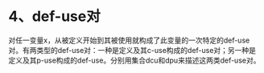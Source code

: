 # 4、def-use对


对任一变量x，从被定义开始到其被使用就构成了此变量的一次特定的def-use对。有两类型的def-use对：一种是定义及其c-use构成的def-use对；另一种是定义及其p-use构成的def-use。分别用集合dcu和dpu来描述这两类def-use对。